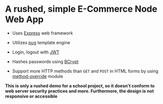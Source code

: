 # A rushed, simple E-Commerce Node Web App

* Uses [Express](https://expressjs.com/) web framework

* Utilizes [pug](https://pugjs.org/api/getting-started.html) template engine

* Login, logout with [JWT](https://www.npmjs.com/package/jsonwebtoken)

* Hashes passwords using [BCrypt](https://www.npmjs.com/package/bcrypt)

* Support more HTTP methods than ```GET``` and ```POST``` in HTML forms by using [method-override](https://www.npmjs.com/package/method-override) module

**This is only a rushed demo for a school project, so it doesn't conform to web server security practices and more. Furthermore, the design is not responsive or accessible** 

